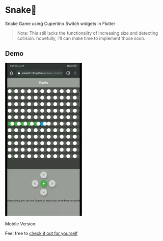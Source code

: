 # Snake🐍

Snake Game using Cupertino Switch widgets in Flutter

> Note: This still lacks the functionality of increasing size and detecting collision. hopefully, I'll can make time to implement those soon.

## Demo

<img src="Demo/snake.gif" width = "250" height = "500">

Mobile Version

Feel free to [check it out for yourself](https://srikanth7785.github.io/deleteThisASAP/#/)